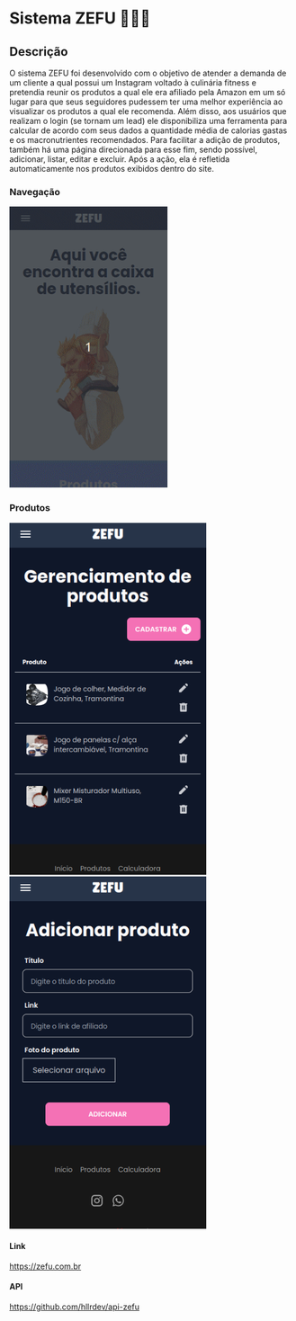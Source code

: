 # Sistema ZEFU 👨🏼‍🍳

## Descrição
O sistema ZEFU foi desenvolvido com o objetivo de atender a demanda de um cliente a qual possui um Instagram voltado à culinária fitness e pretendia reunir os produtos a qual ele era afiliado pela Amazon em um só lugar para que seus seguidores pudessem ter uma melhor experiência ao visualizar os produtos a qual ele recomenda. Além disso, aos usuários que realizam o login (se tornam um lead) ele disponibiliza uma ferramenta para calcular de acordo com seus dados a quantidade média de calorias gastas e os macronutrientes recomendados. 
Para facilitar a adição de produtos, também há uma página direcionada para esse fim, sendo possível, adicionar, listar, editar e excluir. Após a ação, ela é refletida automaticamente nos produtos exibidos dentro do site.

### Navegação
<img src="./plataforma-zefu.gif" height="500rem" />

### Produtos
<div style="display:inline-block">
  <img width="350em" alt="Heuller-Zefu-Produtos" src="./readme/6.png"  />
  <img width="350em" alt="Heuller-Zefu-Adicionar" src="./readme/7.png" />
</div>

#### Link
https://zefu.com.br

#### API
https://github.com/hllrdev/api-zefu







